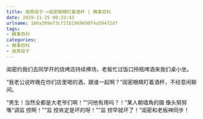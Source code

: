 ```yaml
---
title: 搞笑段子->闺密眼睛盯着酒杯 | 糗事百科
date: 2019-11-25 00:33:43
urlname: 186a309ef3cf21b1969698f4a59472d7
tags: 
- 糗事百科
categories:
- 糗事百科
- 搞笑段子
---
```

闺密约我们去同学开的烧烤店持续捧场，老板忙过饭口拎瓶啤酒来我们桌小坐。

“我老公说昨晚在你们店里喝的酒，跟谁一起啊？”闺密眼睛盯着酒杯，不经意闲聊间。

“男生！当然全都是大老爷们啊！”“问他有用吗？！”某人朝墙角的摄 像头努努嘴“调监 控啊！”“监 控肯定是坏的呀！”“监 控早就坏了！”闺密和老板神同步！


